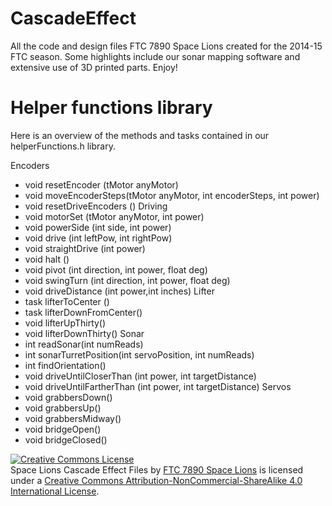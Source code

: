 # CascadeEffect
All the code and design files FTC 7890 Space Lions created for the 2014-15 FTC season.  Some highlights include our sonar mapping software and extensive use of 3D printed parts.  Enjoy!

# Helper functions library
Here is an overview of the methods and tasks contained in our helperFunctions.h library.


Encoders
 - void resetEncoder (tMotor anyMotor)
 - void moveEncoderSteps(tMotor anyMotor, int encoderSteps, int power)
 - void resetDriveEncoders ()
Driving
 - void motorSet (tMotor anyMotor, int power)
 - void powerSide (int side, int power)
 - void drive (int leftPow, int rightPow)
 - void straightDrive (int power)
 - void halt ()
 - void pivot (int direction, int power, float deg)
 - void swingTurn (int direction, int power, float deg)
 - void driveDistance (int power,int inches)
Lifter
 - task lifterToCenter ()
 - task lifterDownFromCenter()
 - void lifterUpThirty()
 - void lifterDownThirty()
Sonar
 - int readSonar(int numReads)
 - int sonarTurretPosition(int servoPosition, int numReads)
 - int findOrientation()
 - void driveUntilCloserThan (int power, int targetDistance)
 - void driveUntilFartherThan (int power, int targetDistance)
Servos
 - void grabbersDown()
 - void grabbersUp()
 - void grabbersMidway()
 - void bridgeOpen()
 - void bridgeClosed()

<a rel="license" href="http://creativecommons.org/licenses/by-nc-sa/4.0/"><img alt="Creative Commons License" style="border-width:0" src="https://i.creativecommons.org/l/by-nc-sa/4.0/88x31.png" /></a><br /><span xmlns:dct="http://purl.org/dc/terms/" property="dct:title">Space Lions Cascade Effect Files</span> by <a xmlns:cc="http://creativecommons.org/ns#" href="http://basementlions.org/ftc" property="cc:attributionName" rel="cc:attributionURL">FTC 7890 Space Lions</a> is licensed under a <a rel="license" href="http://creativecommons.org/licenses/by-nc-sa/4.0/">Creative Commons Attribution-NonCommercial-ShareAlike 4.0 International License</a>.
